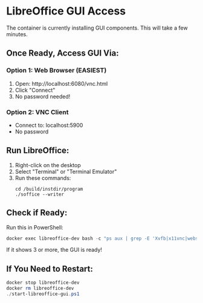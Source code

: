 # LibreOffice GUI Access

The container is currently installing GUI components. This will take a few minutes.

## Once Ready, Access GUI Via:

### Option 1: Web Browser (EASIEST)
1. Open: http://localhost:6080/vnc.html
2. Click "Connect" 
3. No password needed!

### Option 2: VNC Client
- Connect to: localhost:5900
- No password

## Run LibreOffice:
1. Right-click on the desktop
2. Select "Terminal" or "Terminal Emulator"
3. Run these commands:
   ```
   cd /build/instdir/program
   ./soffice --writer
   ```

## Check if Ready:
Run this in PowerShell:
```powershell
docker exec libreoffice-dev bash -c "ps aux | grep -E 'Xvfb|x11vnc|websockify' | grep -v grep | wc -l"
```
If it shows 3 or more, the GUI is ready!

## If You Need to Restart:
```powershell
docker stop libreoffice-dev
docker rm libreoffice-dev
./start-libreoffice-gui.ps1
```